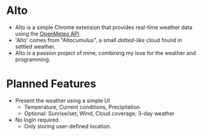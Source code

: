 # Alto

- Alto is a simple Chrome extension that provides real-time weather data using the [OpenMeteo API](https://open-meteo.com/).
- 'Alto' comes from "Altocumulus", a small _dotted-like_ cloud found in settled weather.   
- Alto is a passion project of mine; combining my love for the weather and programming.

# Planned Features
- Present the weather using a simple UI
  - Temperature, Current conditions, Precipitation
  - Optional: Sunrise/set, Wind, Cloud coverage, 3-day weather 
- No login required
  - Only storing user-defined location.
 
